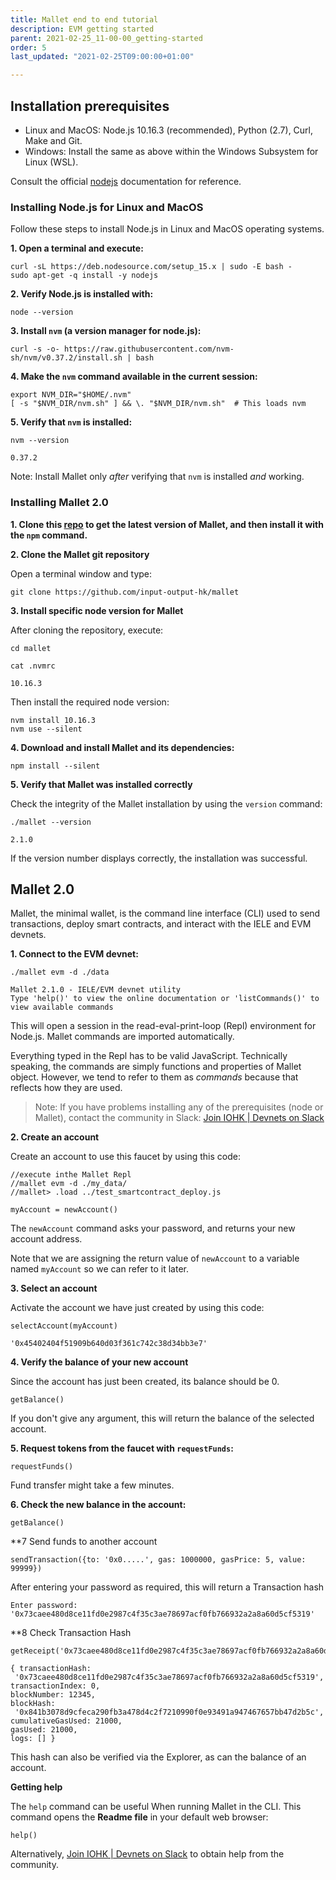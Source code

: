 ```yaml
---
title: Mallet end to end tutorial
description: EVM getting started
parent: 2021-02-25_11-00-00_getting-started
order: 5
last_updated: "2021-02-25T09:00:00+01:00"

---
```



## Installation prerequisites

- Linux and MacOS:  Node.js 10.16.3 (recommended), Python (2.7), Curl, Make and Git.
- Windows: Install the same as above within the Windows Subsystem for Linux (WSL).

Consult the official [nodejs](https://github.com/nodesource/distributions/blob/master/README.md) documentation for reference.


### Installing Node.js for Linux and MacOS

Follow these steps to install Node.js in Linux and MacOS operating systems.

**1. Open a terminal and execute:**

    curl -sL https://deb.nodesource.com/setup_15.x | sudo -E bash -
    sudo apt-get -q install -y nodejs


**2. Verify Node.js is installed with:**

    node --version


**3. Install `nvm` (a version manager for node.js):**

    curl -s -o- https://raw.githubusercontent.com/nvm-sh/nvm/v0.37.2/install.sh | bash


**4. Make the `nvm` command available in the current session:**

    export NVM_DIR="$HOME/.nvm"
    [ -s "$NVM_DIR/nvm.sh" ] && \. "$NVM_DIR/nvm.sh"  # This loads nvm


**5. Verify that `nvm` is installed:**

    nvm --version

    0.37.2

Note: Install Mallet only *after* verifying that `nvm` is installed *and* working.


### Installing Mallet 2.0

**1. Clone this [repo](<https://github.com/input-output-hk/mallet>) to get the latest version of Mallet, and then
install it with the `npm` command.**


**2. Clone the Mallet git repository**

Open a terminal window and type:

    git clone https://github.com/input-output-hk/mallet


**3. Install specific node version for Mallet**

After cloning the repository, execute:

    cd mallet

    cat .nvmrc

    10.16.3

Then install the required node version:

    nvm install 10.16.3
    nvm use --silent


**4. Download and install Mallet and its dependencies:**

    npm install --silent


**5. Verify that Mallet was installed correctly**

Check the integrity of the Mallet installation by using the `version` command:

    ./mallet --version

    2.1.0

If the version number displays correctly, the installation was successful.


## Mallet 2.0

Mallet, the minimal wallet, is the command line interface (CLI) used to send
transactions, deploy smart contracts, and interact with the IELE and
EVM devnets.

**1. Connect to the EVM devnet:**

    ./mallet evm -d ./data

    Mallet 2.1.0 - IELE/EVM devnet utility
    Type 'help()' to view the online documentation or 'listCommands()' to view available commands

This will open a session in the read-eval-print-loop (Repl) environment
for Node.js. Mallet commands are imported automatically.

Everything typed in the Repl has to be valid JavaScript. Technically
speaking, the commands are simply functions and properties of Mallet
object. However, we tend to refer to them as *commands* because that
reflects how they are used.

> Note: If you have problems installing any of the prerequisites (node or Mallet),
contact the community in Slack:
[Join IOHK | Devnets on Slack](https://join.slack.com/t/iohkdevnets/shared_invite/zt-jvy74l5h-Bhp5SQajefwjig72BIl73A)


**2. Create an account**

Create an account to use this faucet by using this code:

    //execute inthe Mallet Repl
    //mallet evm -d ./my_data/
    //mallet> .load ../test_smartcontract_deploy.js

    myAccount = newAccount()

The `newAccount` command asks your password, and returns your new account
address.

Note that we are assigning the return value of `newAccount` to a variable
named `myAccount` so we can refer to it later.




**3. Select an account**

Activate the account we have just created by using this code:

    selectAccount(myAccount)

    '0x45402404f51909b640d03f361c742c38d34bb3e7'


**4. Verify the balance of your new account**

Since the account has just been created, its balance should be 0.

    getBalance()

If you don't give any argument, this will return the balance of the
selected account.


**5. Request tokens from the faucet with `requestFunds`:**

    requestFunds()

Fund transfer might take a few minutes.


**6. Check the new balance in the account:**

    getBalance()


**7 Send funds to another account
  
    sendTransaction({to: '0x0.....', gas: 1000000, gasPrice: 5, value: 99999})

After entering your password as required, this will return a Transaction hash 

    Enter password:
    '0x73caee480d8ce11fd0e2987c4f35c3ae78697acf0fb766932a2a8a60d5cf5319'
    
  
**8 Check Transaction Hash

    getReceipt('0x73caee480d8ce11fd0e2987c4f35c3ae78697acf0fb766932a2a8a60d5cf5319')
    
    { transactionHash:
     '0x73caee480d8ce11fd0e2987c4f35c3ae78697acf0fb766932a2a8a60d5cf5319',
    transactionIndex: 0,
    blockNumber: 12345,
    blockHash:
     '0x841b3078d9cfeca290fb3a478d4c2f7210990f0e93491a947467657bb47d2b5c',
    cumulativeGasUsed: 21000,
    gasUsed: 21000,
    logs: [] }
   
This hash can also be verified via the Explorer, as can the balance of an account.

**Getting help**

The `help` command can be useful When running Mallet in the CLI. This command opens the **Readme file** in your default web browser:

    help()
    
Alternatively, [Join IOHK | Devnets on Slack](https://join.slack.com/t/iohkdevnets/shared_invite/zt-jvy74l5h-Bhp5SQajefwjig72BIl73A) to obtain help from the community.
